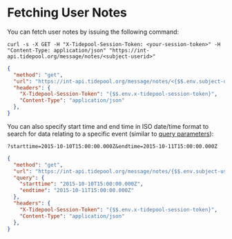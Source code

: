 # Fetching User Notes

You can fetch user notes by issuing the following command:

```shell
curl -s -X GET -H "X-Tidepool-Session-Token: <your-session-token>" -H "Content-Type: application/json" "https://int-api.tidepool.org/message/notes/<subject-userid>"
```

```json http
{
  "method": "get",
  "url": "https://int-api.tidepool.org/message/notes/<{$$.env.subject-userid}>",
  "headers": {
    "X-Tidepool-Session-Token": "{$$.env.x-tidepool-session-token}",
    "Content-Type": "application/json"
  },
}
```

You can also specify start time and end time in ISO date/time format to search for data relating to a specific event (similar to [query parameters](./fetching-device-data.md#query-parameters)):

`?starttime=2015-10-10T15:00:00.000Z&endtime=2015-10-11T15:00:00.000Z`

```json http
{
  "method": "get",
  "url": "https://int-api.tidepool.org/message/notes/{$$.env.subject-userid}",
  "query": {
    "starttime": "2015-10-10T15:00:00.000Z",
    "endtime": "2015-10-11T15:00:00.000Z"
  },
  "headers": {
    "X-Tidepool-Session-Token": "{$$.env.x-tidepool-session-token}",
    "Content-Type": "application/json"
  },
}
```
